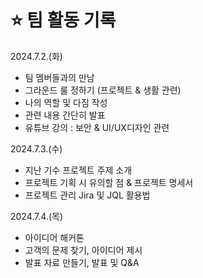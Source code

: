 # ⭐ 팀 활동 기록 

2024.7.2.(화)
- 팀 멤버들과의 만남
- 그라운드 룰 정하기 (프로젝트 & 생활 관련)
- 나의 역할 및 다짐 작성
- 관련 내용 간단히 발표
- 유튜브 강의 : 보안 & UI/UX디자인 관련

2024.7.3.(수)
- 지난 기수 프로젝트 주제 소개
- 프로젝트 기획 시 유의할 점 & 프로젝트 명세서
- 프로젝트 관리 Jira 및 JQL 활용법

2024.7.4.(목)
- 아이디어 해커톤
- 고객의 문제 찾기, 아이디어 제시
- 발표 자료 만들기, 발표 및 Q&A

